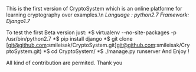 This is the first version of CryptoSystem which is an online platforme 
for learning cryptography over examples.\n
*Language : python2.7*
*Framework: Django1.7*

To test the first Beta version just:
 	*$ virtualenv --no-site-packages -p /usr/bin/python2.7
	*$ pip install django
	*$ git clone 
[git@github.com:smileisak/CryptoSystem.git]git@github.com:smileisak/CryptoSystem.git)
	*$ cd CryptoSystem/
	*$ ./manage.py runserver
And Enjoy !

All kind of contribution are permited. Thank you
